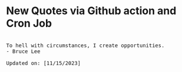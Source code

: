 # New Quotes via Github action and Cron Job

<pre>
<!-- #quote -->
To hell with circumstances, I create opportunities.
- Bruce Lee

Updated on: [11/15/2023]
<!-- #quoteEnd -->
</pre>
